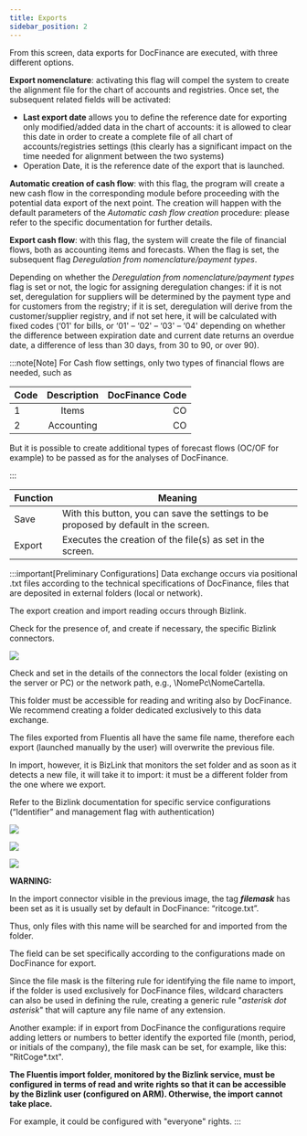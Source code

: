 ```yaml
---
title: Exports 
sidebar_position: 2
---
```


From this screen, data exports for DocFinance are executed, with three different options.

**Export nomenclature**: activating this flag will compel the system to create the alignment file for the chart of accounts and registries. Once set, the subsequent related fields will be activated: 
- **Last export date** allows you to define the reference date for exporting only modified/added data in the chart of accounts: it is allowed to clear this date in order to create a complete file of all chart of accounts/registries settings (this clearly has a significant impact on the time needed for alignment between the two systems)
- Operation Date, it is the reference date of the export that is launched.

**Automatic creation of cash flow**: with this flag, the program will create a new cash flow in the corresponding module before proceeding with the potential data export of the next point. The creation will happen with the default parameters of the *Automatic cash flow creation* procedure: please refer to the specific documentation for further details.

**Export cash flow**: with this flag, the system will create the file of financial flows, both as accounting items and forecasts. When the flag is set, the subsequent flag *Deregulation from nomenclature/payment types*.

Depending on whether the *Deregulation from nomenclature/payment types* flag is set or not, the logic for assigning deregulation changes: if it is not set, deregulation for suppliers will be determined by the payment type and for customers from the registry; if it is set, deregulation will derive from the customer/supplier registry, and if not set here, it will be calculated with fixed codes (‘01' for bills, or ‘01' – ‘02' – ‘03' – ‘04' depending on whether the difference between expiration date and current date returns an overdue date, a difference of less than 30 days, from 30 to 90, or over 90).

:::note[Note]
For Cash flow settings, only two types of financial flows are needed, such as

| Code | Description | DocFinance Code |
| :-- | :-: | --: |
| 1 | Items | CO |
| 2 | Accounting | CO |

But it is possible to create additional types of forecast flows (OC/OF for example) to be passed as for the analyses of DocFinance.

:::



| Function | Meaning |
| --- | --- |
| Save | With this button, you can save the settings to be proposed by default in the screen. |
| Export | Executes the creation of the file(s) as set in the screen. |


:::important[Preliminary Configurations]
Data exchange occurs via positional .txt files according to the technical specifications of DocFinance, files that are deposited in external folders (local or network). 

The export creation and import reading occurs through Bizlink.

Check for the presence of, and create if necessary, the specific Bizlink connectors.

![](/img/it-it/treasury/docfinance/docconn1.png)

Check and set in the details of the connectors the local folder (existing on the server or PC) or the network path, e.g., \NomePc\NomeCartella.

This folder must be accessible for reading and writing also by DocFinance. We recommend creating a folder dedicated exclusively to this data exchange.

The files exported from Fluentis all have the same file name, therefore each export (launched manually by the user) will overwrite the previous file. 

In import, however, it is BizLink that monitors the set folder and as soon as it detects a new file, it will take it to import: it must be a different folder from the one where we export.

Refer to the Bizlink documentation for specific service configurations (“Identifier” and management flag with authentication)

![](/img/it-it/treasury/docfinance/docconn2.png)

![](/img/it-it/treasury/docfinance/docconn3.png)

![](/img/it-it/treasury/docfinance/docconn4.png)

**WARNING:**

In the import connector visible in the previous image, the tag ***filemask*** has been set as it is usually set by default in DocFinance: “ritcoge.txt”. 

Thus, only files with this name will be searched for and imported from the folder.

The field can be set specifically according to the configurations made on DocFinance for export.

Since the file mask is the filtering rule for identifying the file name to import, if the folder is used exclusively for DocFinance files, wildcard characters can also be used in defining the rule, creating a generic rule "*asterisk dot asterisk*" that will capture any file name of any extension.

Another example: if in export from DocFinance the configurations require adding letters or numbers to better identify the exported file (month, period, or initials of the company), the file mask can be set, for example, like this: "RitCoge*.txt".


**The Fluentis import folder, monitored by the Bizlink service, must be configured in terms of read and write rights so that it can be accessible by the Bizlink user (configured on ARM). Otherwise, the import cannot take place.**

For example, it could be configured with "everyone" rights.
:::